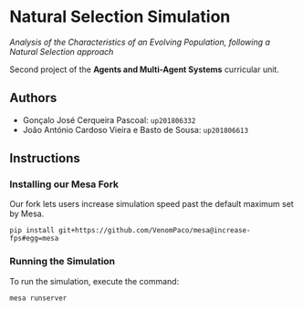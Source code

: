 # Natural Selection Simulation
*Analysis of the Characteristics of an Evolving Population, following a Natural Selection approach*

Second project of the **Agents and Multi-Agent Systems** curricular unit.

## Authors
- Gonçalo José Cerqueira Pascoal: `up201806332`
- João António Cardoso Vieira e Basto de Sousa: `up201806613`

## Instructions

### Installing our Mesa Fork

Our fork lets users increase simulation speed past the default maximum set by Mesa.

`pip install git+https://github.com/VenomPaco/mesa@increase-fps#egg=mesa`

### Running the Simulation

To run the simulation, execute the command:

`mesa runserver`